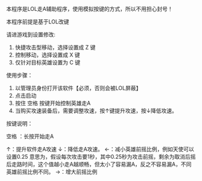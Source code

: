 本程序是LOL走A辅助程序，使用模拟按键的方式，所以不用担心封号！

本程序前提是基于LOL改键

请进游戏到设置修改:

1. 快捷攻击型移动，选择设置成 Z 键
2. 控制移动，选择设置成 X 键
3. 仅针对目标英雄设置为 C 键


使用步骤：

1. 以管理员身份打开该软件【必须，否则会被LOL屏蔽】
2. 点击启动
3. 按住 空格 按键开始控制英雄走A
4. 当购买攻速装备后，需要调整攻速，按↑键提升攻速，按↓降低攻速。


按键说明：

空格 ：长按开始走A

↑：提升软件走A攻速
↓：降低走A攻速。
←：减小英雄前摇比例，例如天使可以设置0.25 意思为，假设每次攻击要1秒，其中0.25秒为攻击前摇，剩余为取消后摇后走路时间，这个值越小走A越顺畅，但太小了容易漏A，反之不容易漏A，不同英雄前摇比例不同。
→：增大前摇比例


